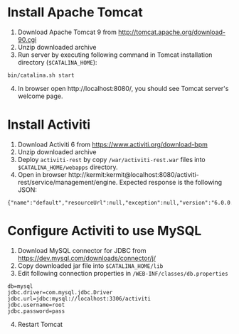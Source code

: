 # Install Apache Tomcat

1. Download Apache Tomcat 9 from http://tomcat.apache.org/download-90.cgi
2. Unzip downloaded archive
3. Run server by executing following command in Tomcat installation directory (`$CATALINA_HOME`):

```
bin/catalina.sh start
```

4. In browser open http://localhost:8080/, you should see Tomcat server's welcome page.

# Install Activiti

1. Download Activiti 6 from https://www.activiti.org/download-bpm
2. Unzip downloaded archive
3. Deploy `activiti-rest` by copy `/war/activiti-rest.war` files into
   `$CATALINA_HOME/webapps` directory.
4. Open in browser http://kermit:kermit@localhost:8080/activiti-rest/service/management/engine.
   Expected response is the following JSON:

```
{"name":"default","resourceUrl":null,"exception":null,"version":"6.0.0.3"}
```

# Configure Activiti to use MySQL

1. Download MySQL connector for JDBC from https://dev.mysql.com/downloads/connector/j/
2. Copy downloaded jar file into `$CATALINA_HOME/lib`
3. Edit following connection properties in `/WEB-INF/classes/db.properties`

```
db=mysql
jdbc.driver=com.mysql.jdbc.Driver
jdbc.url=jdbc:mysql://localhost:3306/activiti
jdbc.username=root
jdbc.password=pass
```

4. Restart Tomcat
